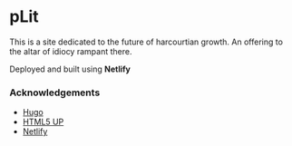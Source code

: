 # pLit
This is a site dedicated to the future of harcourtian growth. An offering to the altar of idiocy rampant there.

Deployed and built using **Netlify**

### Acknowledgements
- [Hugo](https://gohugo.io)
- [HTML5 UP](https://html5up.net/)
- [Netlify](https://app.netlify.com/)
